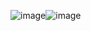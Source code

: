 ![image](https://github.com/user-attachments/assets/a209cf41-42e2-4ff7-9887-3882ab55527d)![image](https://github.com/user-attachments/assets/5d63bc9c-a60c-43af-a1cc-370af8e55696)






